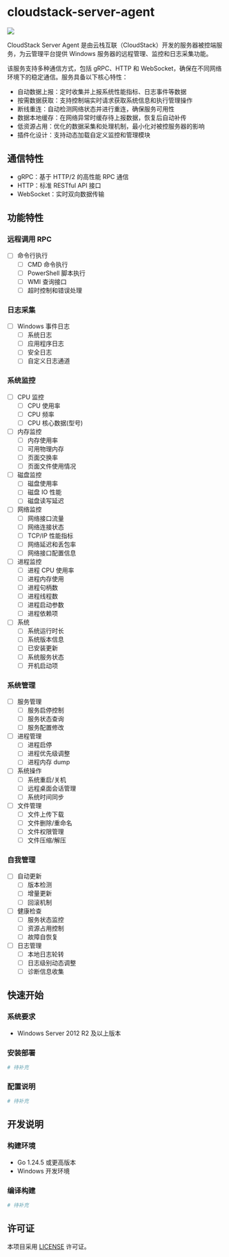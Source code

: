 # cloudstack-server-agent

<a href="https://github.com/cloudstack-tech/cloudstack-server-agent">
  <img src="https://camo.githubusercontent.com/1e4b67c04239c3dd635207b75c841e801dcf80d5d4a4bdc815672b4c50549ea5/68747470733a2f2f696d672e736869656c64732e696f2f62616467652f2d4769746875622d3030303f7374796c653d666c6174266c6f676f3d476974687562266c6f676f436f6c6f723d7768697465" />
</a>

CloudStack Server Agent 是由云栈互联（CloudStack）开发的服务器被控端服务，为云管理平台提供 Windows 服务器的远程管理、监控和日志采集功能。

该服务支持多种通信方式，包括 gRPC、HTTP 和 WebSocket，确保在不同网络环境下的稳定通信。服务具备以下核心特性：

- 自动数据上报：定时收集并上报系统性能指标、日志事件等数据
- 按需数据获取：支持控制端实时请求获取系统信息和执行管理操作
- 断线重连：自动检测网络状态并进行重连，确保服务可用性
- 数据本地缓存：在网络异常时缓存待上报数据，恢复后自动补传
- 低资源占用：优化的数据采集和处理机制，最小化对被控服务器的影响
- 插件化设计：支持动态加载自定义监控和管理模块

## 通信特性

- gRPC：基于 HTTP/2 的高性能 RPC 通信
- HTTP：标准 RESTful API 接口
- WebSocket：实时双向数据传输

## 功能特性

### 远程调用 RPC

- [ ] 命令行执行
  - [ ] CMD 命令执行
  - [ ] PowerShell 脚本执行
  - [ ] WMI 查询接口
  - [ ] 超时控制和错误处理

### 日志采集

- [ ] Windows 事件日志
  - [ ] 系统日志
  - [ ] 应用程序日志
  - [ ] 安全日志
  - [ ] 自定义日志通道

### 系统监控

- [ ] CPU 监控
  - [ ] CPU 使用率
  - [ ] CPU 频率
  - [ ] CPU 核心数据(型号)
- [ ] 内存监控
  - [ ] 内存使用率
  - [ ] 可用物理内存
  - [ ] 页面交换率
  - [ ] 页面文件使用情况
- [ ] 磁盘监控
  - [ ] 磁盘使用率
  - [ ] 磁盘 IO 性能
  - [ ] 磁盘读写延迟
- [ ] 网络监控
  - [ ] 网络接口流量
  - [ ] 网络连接状态
  - [ ] TCP/IP 性能指标
  - [ ] 网络延迟和丢包率
  - [ ] 网络接口配置信息
- [ ] 进程监控
  - [ ] 进程 CPU 使用率
  - [ ] 进程内存使用
  - [ ] 进程句柄数
  - [ ] 进程线程数
  - [ ] 进程启动参数
  - [ ] 进程依赖项
- [ ] 系统
  - [ ] 系统运行时长
  - [ ] 系统版本信息
  - [ ] 已安装更新
  - [ ] 系统服务状态
  - [ ] 开机启动项

### 系统管理

- [ ] 服务管理
  - [ ] 服务启停控制
  - [ ] 服务状态查询
  - [ ] 服务配置修改
- [ ] 进程管理
  - [ ] 进程启停
  - [ ] 进程优先级调整
  - [ ] 进程内存 dump
- [ ] 系统操作
  - [ ] 系统重启/关机
  - [ ] 远程桌面会话管理
  - [ ] 系统时间同步
- [ ] 文件管理
  - [ ] 文件上传下载
  - [ ] 文件删除/重命名
  - [ ] 文件权限管理
  - [ ] 文件压缩/解压

### 自我管理

- [ ] 自动更新
  - [ ] 版本检测
  - [ ] 增量更新
  - [ ] 回滚机制
- [ ] 健康检查
  - [ ] 服务状态监控
  - [ ] 资源占用控制
  - [ ] 故障自恢复
- [ ] 日志管理
  - [ ] 本地日志轮转
  - [ ] 日志级别动态调整
  - [ ] 诊断信息收集

## 快速开始

### 系统要求

- Windows Server 2012 R2 及以上版本

### 安装部署

```bash
# 待补充
```

### 配置说明

```yaml
# 待补充
```

## 开发说明

### 构建环境

- Go 1.24.5 或更高版本
- Windows 开发环境

### 编译构建

```bash
# 待补充
```

## 许可证

本项目采用 [LICENSE](LICENSE) 许可证。
